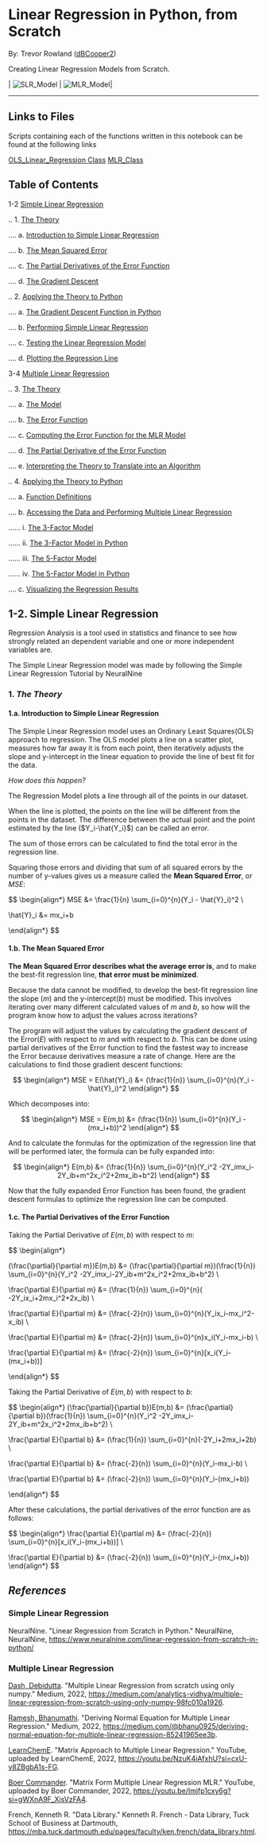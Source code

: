 # __Linear Regression in Python, from Scratch__

By: Trevor Rowland ([dBCooper2](https://github.com/dBCooper2))

Creating Linear Regression Models from Scratch.

| ![SLR_Model](link/to/img) | ![MLR_Model](link/to/img)|

--------------------------------------------------------

## Links to Files

Scripts containing each of the functions written in this notebook can be found at the following links

[OLS_Linear_Regression Class]()
[MLR_Class]()

## Table of Contents

1-2 [Simple Linear Regression](#1-2-simple-linear-regression)

.. 1. [The Theory](#1-the-theory)

.... a. [Introduction to Simple Linear Regression](#1a-introduction-to-simple-linear-regression)

.... b. [The Mean Squared Error](#1b-the-mean-squared-error)

.... c. [The Partial Derivatives of the Error Function](#1c-the-partial-derivatives-of-the-error-function)

.... d. [The Gradient Descent](#1d-the-gradient-descent)

.. 2. [Applying the Theory to Python](#2-applying-the-theory-to-python)

.... a. [The Gradient Descent Function in Python](#2a-the-gradient-descent-function-in-python)

.... b. [Performing Simple Linear Regression](#2b-performing-simple-linear-regression)

.... c. [Testing the Linear Regression Model](#2c-testing-the-linear-regression-model)

.... d. [Plotting the Regression Line](#2d-plotting-the-regression-line)

3-4 [Multiple Linear Regression](#3-4-multiple-linear-regression)

.. 3. [The Theory](#3-the-theory)

.... a. [The Model](#3a-the-model)

.... b. [The Error Function](#3b-the-error-function)

.... c. [Computing the Error Function for the MLR Model](#3c-computing-the-error-function-for-the-mlr-model)

.... d. [The Partial Derivative of the Error Function](#3d-the-partial-derivative-of-the-error-function)

.... e. [Interpreting the Theory to Translate into an Algorithm](#3e-interpreting-the-theory-to-translate-into-an-algorithm)

.. 4. [Applying the Theory to Python](#4-applying-the-theory-to-python)

.... a. [Function Definitions](#4a-function-definitions)

.... b. [Accessing the Data and Performing Multiple Linear Regression](#4b-accessing-the-data-and-performing-multiple-linear-regression)

...... i. [The 3-Factor Model](#4bi-the-3-factor-model)

...... ii. [The 3-Factor Model in Python](#4bii-the-3-factor-model-in-python)

...... iii. [The 5-Factor Model](#4biii-the-5-factor-model)

...... iv. [The 5-Factor Model in Python](#4biv-the-5-factor-model-in-python)

.... c. [Visualizing the Regression Results](#4c-visualizing-the-regression-results)

## 1-2. Simple Linear Regression

Regression Analysis is a tool used in statistics and finance to see how strongly related an dependent variable and one or more independent variables are.

The Simple Linear Regression model was made by following the Simple Linear Regression Tutorial by NeuralNine

### 1. _The Theory_

#### 1.a. Introduction to Simple Linear Regression

The Simple Linear Regression model uses an Ordinary Least Squares(OLS) approach to regression. The OLS model plots a line on a scatter plot, measures how far away it is from each point, then iteratively adjusts the slope and y-intercept in the linear equation to provide the line of best fit for the data.

_How does this happen?_

The Regression Model plots a line through all of the points in our dataset.

When the line is plotted, the points on the line will be different from the points in the dataset. The difference between the actual point and the point estimated by the line ($Y_i-\hat{Y_i}$) can be called an error.

The sum of those errors can be calculated to find the total error in the regression line.

Squaring those errors and dividing that sum of all squared errors by the number of y-values gives us a measure called the __Mean Squared Error__, or $MSE$:

$$
\begin{align*} MSE &= \frac{1}{n} \sum_{i=0}^{n}(Y_i - \hat{Y}_i)^2 \\

\hat{Y}_i &= mx_i+b

\end{align*}
$$

#### 1.b. The Mean Squared Error

__The Mean Squared Error describes what the average error is__, and to make the best-fit regression line, __that error must be minimized__.

Because the data cannot be modified, to develop the best-fit regression line the slope ($m$) and the y-intercept($b$) must be modified. This involves iterating over many different calculated values of $m$ and $b$, so how will the program know how to adjust the values across iterations?

The program will adjust the values by calculating the gradient descent of the Error($E$) with respect to $m$ and with respect to $b$. This can be done using partial derivatives of the Error function to find the fastest way to increase the Error because derivatives measure a rate of change. Here are the calculations to find those gradient descent functions:

$$
\begin{align*}
MSE = E(\hat{Y}_i) &= (\frac{1}{n}) \sum_{i=0}^{n}(Y_i - \hat{Y}_i)^2
\end{align*}
$$

Which decomposes into:

$$
\begin{align*}
MSE = E(m,b) &= (\frac{1}{n}) \sum_{i=0}^{n}(Y_i - (mx_i+b))^2
\end{align*}
$$

And to calculate the formulas for the optimization of the regression line that will be performed later, the formula can be fully expanded into:

$$
\begin{align*}
E(m,b) &= (\frac{1}{n}) \sum_{i=0}^{n}(Y_i^2 -2Y_imx_i-2Y_ib+m^2x_i^2+2mx_ib+b^2)
\end{align*}
$$

Now that the fully expanded Error Function has been found, the gradient descent formulas to optimize the regression line can be computed.

#### 1.c. The Partial Derivatives of the Error Function

Taking the Partial Derivative of $E(m,b)$ with respect to $m$:

$$
\begin{align*}

(\frac{\partial}{\partial m})E(m,b) &= (\frac{\partial}{\partial m})(\frac{1}{n}) \sum_{i=0}^{n}(Y_i^2 -2Y_imx_i-2Y_ib+m^2x_i^2+2mx_ib+b^2) \\

\frac{\partial E}{\partial m} &= (\frac{1}{n}) \sum_{i=0}^{n}( -2Y_ix_i+2mx_i^2+2x_ib) \\

\frac{\partial E}{\partial m} &= (\frac{-2}{n}) \sum_{i=0}^{n}(Y_ix_i-mx_i^2-x_ib) \\

\frac{\partial E}{\partial m} &= (\frac{-2}{n}) \sum_{i=0}^{n}x_i(Y_i-mx_i-b) \\

\frac{\partial E}{\partial m} &= (\frac{-2}{n}) \sum_{i=0}^{n}[x_i(Y_i-(mx_i+b))]

\end{align*}
$$

Taking the Partial Derivative of $E(m,b)$ with respect to $b$:

$$
\begin{align*}
(\frac{\partial}{\partial b})E(m,b) &= (\frac{\partial}{\partial b})(\frac{1}{n}) \sum_{i=0}^{n}(Y_i^2 -2Y_imx_i-2Y_ib+m^2x_i^2+2mx_ib+b^2) \\

\frac{\partial E}{\partial b} &= (\frac{1}{n}) \sum_{i=0}^{n}(-2Y_i+2mx_i+2b) \\

\frac{\partial E}{\partial b} &= (\frac{-2}{n}) \sum_{i=0}^{n}(Y_i-mx_i-b) \\

\frac{\partial E}{\partial b} &= (\frac{-2}{n}) \sum_{i=0}^{n}(Y_i-(mx_i+b))

\end{align*}
$$

After these calculations, the partial derivatives of the error function are as follows:

$$
\begin{align*}
\frac{\partial E}{\partial m} &= (\frac{-2}{n}) \sum_{i=0}^{n}[x_i(Y_i-(mx_i+b))] \\

\frac{\partial E}{\partial b} &= (\frac{-2}{n}) \sum_{i=0}^{n}(Y_i-(mx_i+b))
\end{align*}
$$


## _References_

### Simple Linear Regression

NeuralNine. "Linear Regression from Scratch in Python." NeuralNine, NeuralNine, <https://www.neuralnine.com/linear-regression-from-scratch-in-python/>

### Multiple Linear Regression

[Dash, Debidutta](https://dddash11.medium.com/). "Multiple Linear Regression from scratch using only numpy." Medium, 2022, <https://medium.com/analytics-vidhya/multiple-linear-regression-from-scratch-using-only-numpy-98fc010a1926>.

[Ramesh, Bhanumathi](https://medium.com/@bhanu0925). "Deriving Normal Equation for Multiple Linear Regression." Medium, 2022, <https://medium.com/@bhanu0925/deriving-normal-equation-for-multiple-linear-regression-85241965ee3b>.

[LearnChemE](https://www.youtube.com/@LearnChemE). "Matrix Approach to Multiple Linear Regression." YouTube, uploaded by LearnChemE, 2022, <https://youtu.be/NzuK4iAfxhU?si=cxU-v8ZBgbA1s-FG>.

[Boer Commander](https://www.youtube.com/@BoerCommander). "Matrix Form Multiple Linear Regression MLR." YouTube, uploaded by Boer Commander, 2022, <https://youtu.be/Imjfp1cxy6g?si=gWXnA9F_XisVzFA4>.

French, Kenneth R. "Data Library." Kenneth R. French - Data Library, Tuck School of Business at Dartmouth, <https://mba.tuck.dartmouth.edu/pages/faculty/ken.french/data_library.html>.
